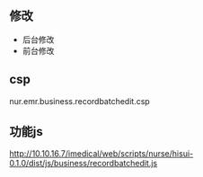 

## 修改

- 后台修改
- 前台修改


## csp

nur.emr.business.recordbatchedit.csp

## 功能js

http://10.10.16.7/imedical/web/scripts/nurse/hisui-0.1.0/dist/js/business/recordbatchedit.js

## 
